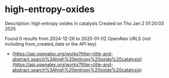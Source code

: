 # high-entropy-oxides
Description: high entropy oxides in catalysis
Created on Thu Jan  2 01:20:03 2025

Found 0 results from 2024-12-26 to 2025-01-02
OpenAlex URLS (not including from_created_date or the API key)
- [https://api.openalex.org/works?filter=title-and-abstract.search%3Ahigh%20entropy%20oxide%20catalysis](https://api.openalex.org/works?filter=title-and-abstract.search%3Ahigh%20entropy%20oxide%20catalysis)

